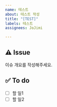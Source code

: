 ```yaml
---
name: 테스트
about: 테스트 작성
title: "[TEST]"
labels: 테스트
assignees: JoJimi

---
```


## ⚠️ Issue
이슈 개요를 작성해주세요.

## ✅ To do
- [ ] 할 일1
- [ ] 할 일2
